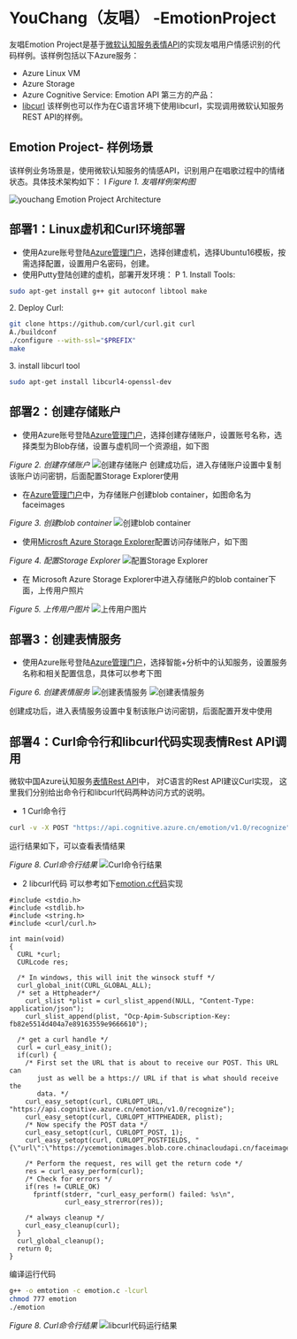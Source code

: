 # YouChang（友唱） -EmotionProject
友唱Emotion Project是基于[微软认知服务表情API](https://www.microsoft.com/cognitive-services/en-us/emotion-api)的实现友唱用户情感识别的代码样例。该样例包括以下Azure服务：
- Azure Linux VM
- Azure Storage　
- Azure Cognitive Service: Emotion API
第三方的产品：
- [libcurl](https://curl.haxx.se/libcurl/c/libcurl.html)
该样例也可以作为在C语言环境下使用libcurl，实现调用微软认知服务REST API的样例。

## Emotion Project- 样例场景 ##

该样例业务场景是，使用微软认知服务的情感API，识别用户在唱歌过程中的情绪状态。具体技术架构如下：
I
*Figure 1. 友唱样例架构图*

![youchang Emotion Project Architecture](./images/YouChang01.PNG)

## 部署1：Linux虚机和Curl环境部署 ##


* 使用Azure账号登陆[Azure管理门户](http://portal.azure.cn)，选择创建虚机，选择Ubuntu16模板，按需选择配置，设置用户名密码，创建。
* 使用Putty登陆创建的虚机，部署开发环境：
P
1\.  Install Tools: 

```bash  
sudo apt-get install g++ git autoconf libtool make
```

2\. Deploy Curl:
```bash
git clone https://github.com/curl/curl.git curl
A./buildconf
./configure --with-ssl="$PREFIX"
make
``` 

3\. install libcurl tool
```bash
sudo apt-get install libcurl4-openssl-dev
```
 ## 部署2：创建存储账户 ##
* 使用Azure账号登陆[Azure管理门户](http://portal.azure.cn)，选择创建存储账户，设置账号名称，选择类型为Blob存储，设置与虚机同一个资源组，如下图

*Figure 2. 创建存储账户*
![创建存储账户](./images/YouChang06.PNG)
创建成功后，进入存储账户设置中复制该账户访问密钥，后面配置Storage Explorer使用
* 在[Azure管理门户](http://portal.azure.cn)中，为存储账户创建blob container，如图命名为faceimages

*Figure 3. 创建blob container*
![创建blob container](./images/YouChang08.PNG)

* 使用[Microsft Azure Storage Explorer](http://storageexplorer.com/)配置访问存储账户，如下图

*Figure 4. 配置Storage Explorer*
![配置Storage Explorer](./images/YouChang07.PNG)

* 在 Microsoft Azure Storage Explorer中进入存储账户的blob container下面，上传用户照片

*Figure 5. 上传用户图片*
![上传用户图片](./images/YouChang09.PNG)


 
## 部署3：创建表情服务 ##
* 使用Azure账号登陆[Azure管理门户](http://portal.azure.cn)，选择智能+分析中的认知服务，设置服务名称和相关配置信息，具体可以参考下图

*Figure 6. 创建表情服务*
![创建表情服务](./images/YouChang10.PNG)
![创建表情服务](./images/YouChang11.PNG)

创建成功后，进入表情服务设置中复制该账户访问密钥，后面配置开发中使用

## 部署4：Curl命令行和libcurl代码实现表情Rest API调用 ##

微软中国Azure认知服务[表情Rest API](https://dev.cognitive.azure.cn/docs/services/5639d931ca73072154c1ce89/operations/563b31ea778daf121cc3a5fa)中， 对C语言的Rest API建议Curl实现， 这里我们分别给出命令行和libcurl代码两种访问方式的说明。

* 1 Curl命令行
```bash
curl -v -X POST "https://api.cognitive.azure.cn/emotion/v1.0/recognize" -H "Content-Type: application/json" -H "Ocp-Apim-Subscription-Key:fb82e5514d404a7e89163559e9666610"   --data-ascii "{\"url\": \"https://ycemotionimages.blob.core.chinacloudapi.cn/faceimages/06.jpg\"}"
```
运行结果如下，可以查看表情结果

*Figure 8. Curl命令行结果*
![Curl命令行结果](./images/YouChang13.PNG)

* 2 libcurl代码
可以参考如下[emotion.c代码](./emotion.c)实现
```
#include <stdio.h>
#include <stdlib.h>
#include <string.h>
#include <curl/curl.h>

int main(void)
{
  CURL *curl;
  CURLcode res;

  /* In windows, this will init the winsock stuff */
  curl_global_init(CURL_GLOBAL_ALL);
  /* set a Httpheader*/
    curl_slist *plist = curl_slist_append(NULL, "Content-Type: application/json");
    curl_slist_append(plist, "Ocp-Apim-Subscription-Key: fb82e5514d404a7e89163559e9666610");

  /* get a curl handle */
  curl = curl_easy_init();
  if(curl) {
    /* First set the URL that is about to receive our POST. This URL can
       just as well be a https:// URL if that is what should receive the
       data. */
    curl_easy_setopt(curl, CURLOPT_URL, "https://api.cognitive.azure.cn/emotion/v1.0/recognize");
    curl_easy_setopt(curl, CURLOPT_HTTPHEADER, plist);
    /* Now specify the POST data */
    curl_easy_setopt(curl, CURLOPT_POST, 1);
    curl_easy_setopt(curl, CURLOPT_POSTFIELDS, "{\"url\":\"https://ycemotionimages.blob.core.chinacloudapi.cn/faceimages/06.jpg\"}");

    /* Perform the request, res will get the return code */
    res = curl_easy_perform(curl);
    /* Check for errors */
    if(res != CURLE_OK)
      fprintf(stderr, "curl_easy_perform() failed: %s\n",
              curl_easy_strerror(res));

    /* always cleanup */
    curl_easy_cleanup(curl);
  }
  curl_global_cleanup();
  return 0;
}
```
编译运行代码
```bash
g++ -o emtotion -c emotion.c -lcurl
chmod 777 emotion
./emotion
```
*Figure 8. Curl命令行结果*
![libcurl代码运行结果](./images/YouChang14.PNG)
